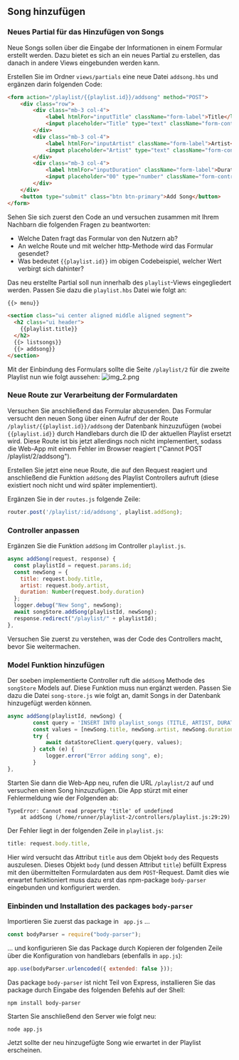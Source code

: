 ## Song hinzufügen

### Neues Partial für das Hinzufügen von Songs

Neue Songs sollen über die Eingabe der Informationen in einem Formular erstellt werden.
Dazu bietet es sich an ein neues Partial zu erstellen, das danach in andere Views eingebunden werden kann.

Erstellen Sie im Ordner `views/partials` eine neue Datei `addsong.hbs` und ergänzen darin folgenden Code:
~~~ html
<form action="/playlist/{{playlist.id}}/addsong" method="POST">
    <div class="row">
        <div class="mb-3 col-4">
            <label htmlFor="inputTitle" className="form-label">Title</label>
            <input placeholder="Title" type="text" className="form-control" id="inputTitle" name="title">
        </div>
        <div class="mb-3 col-4">
            <label htmlFor="inputArtist" className="form-label">Artist</label>
            <input placeholder="Artist" type="text" className="form-control" id="inputArtist" name="artist">
        </div>
        <div class="mb-3 col-4">
            <label htmlFor="inputDuration" className="form-label">Duration</label>
            <input placeholder="00" type="number" className="form-control" id="inputDuration" name="duration">
        </div>
    </div>
    <button type="submit" class="btn btn-primary">Add Song</button>
</form>
~~~

Sehen Sie sich zuerst den Code an und versuchen zusammen mit Ihrem Nachbarn die folgenden Fragen zu beantworten:

* Welche Daten fragt das Formular von den Nutzern ab?
* An welche Route und mit welcher http-Methode wird das Formular gesendet?
* Was bedeutet `{{playlist.id}}` im obigen Codebeispiel, welcher Wert verbirgt sich dahinter? 

Das neu erstellte Partial soll nun innerhalb des `playlist`-Views eingegliedert werden. Passen Sie dazu die `playlist.hbs` Datei
wie folgt an:

~~~ html
{{> menu}}

<section class="ui center aligned middle aligned segment">
  <h2 class="ui header">
    {{playlist.title}}
  </h2>
  {{> listsongs}}
  {{> addsong}}
</section>
~~~

Mit der Einbindung des Formulars sollte die Seite `/playlist/2` für die zweite Playlist nun wie folgt aussehen:
![img_2.png](img/img_2.png)

### Neue Route zur Verarbeitung der Formulardaten

Versuchen Sie anschließend das Formular abzusenden. Das Formular versucht den neuen Song über einen Aufruf der der Route `/playlist/{{playlist.id}}/addsong` der Datenbank hinzuzufügen (wobei `{{playlist.id}}` durch Handlebars durch die ID der aktuellen Playlist ersetzt wird. Diese Route ist bis jetzt allerdings noch nicht implementiert, sodass die Web-App mit einem Fehler im Browser reagiert ("Cannot POST /playlist/2/addsong").

Erstellen Sie jetzt eine neue Route, die auf den Request reagiert und anschließend die Funktion `addSong` des Playlist Controllers aufruft (diese existiert noch nicht und wird später implementiert).

Ergänzen Sie in der `routes.js` folgende Zeile:
~~~ js
router.post('/playlist/:id/addsong', playlist.addSong);
~~~
### Controller anpassen
Ergänzen Sie die Funktion `addSong` im Controller `playlist.js`.

~~~ js
async addSong(request, response) {
  const playlistId = request.params.id;
  const newSong = {
    title: request.body.title,
    artist: request.body.artist,
    duration: Number(request.body.duration)
  };
  logger.debug("New Song", newSong);
  await songStore.addSong(playlistId, newSong);
  response.redirect("/playlist/" + playlistId);
},
~~~

Versuchen Sie zuerst zu verstehen, was der Code des Controllers macht, bevor Sie weitermachen.

### Model Funktion hinzufügen

Der soeben implementierte Controller ruft die `addSong` Methode des `songStore` Models auf.
Diese Funktion muss nun ergänzt werden. Passen Sie dazu die Datei `song-store.js` wie folgt an, damit Songs in der Datenbank hinzugefügt werden können.

~~~ js
async addSong(playlistId, newSong) {
        const query = 'INSERT INTO playlist_songs (TITLE, ARTIST, DURATION, PLAYLIST_ID) VALUES($1, $2, $3, $4)';
        const values = [newSong.title, newSong.artist, newSong.duration, playlistId];
        try {
            await dataStoreClient.query(query, values);
        } catch (e) {
            logger.error("Error adding song", e);
        }
},
~~~

Starten Sie dann die Web-App neu, rufen die URL `/playlist/2` auf und versuchen einen Song hinzuzufügen. Die App stürzt mit einer Fehlermeldung wie der Folgenden ab:

```shell
TypeError: Cannot read property 'title' of undefined
    at addSong (/home/runner/playlist-2/controllers/playlist.js:29:29)
```

Der Fehler liegt in der folgenden Zeile in `playlist.js`:

```js
title: request.body.title,
```

Hier wird versucht das Attribut `title` aus dem Objekt `body` des Requests auszulesen. Dieses Objekt `body`  (und dessen Attribut `title`) befüllt Express mit den übermittelten Formulardaten aus dem `POST`-Request. Damit dies wie erwartet funktioniert muss dazu erst das npm-package `body-parser` eingebunden und konfiguriert werden. 

### Einbinden und Installation des packages `body-parser`

Importieren Sie zuerst das package in ` app.js` ...

```js
const bodyParser = require("body-parser");
```

... und konfigurieren Sie das Package durch Kopieren der folgenden Zeile über die Konfiguration von handlebars (ebenfalls in `app.js`):

```js
app.use(bodyParser.urlencoded({ extended: false }));
```

Das package `body-parser` ist nicht Teil von Express, installieren Sie das package durch Eingabe des folgenden Befehls auf der Shell:

```shell
npm install body-parser
```

Starten Sie anschließend den Server wie folgt neu:

```shell
node app.js
```

Jetzt sollte der neu hinzugefügte Song wie erwartet in der Playlist erscheinen.
